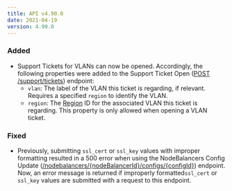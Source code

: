 ```yaml
---
title: API v4.90.0
date: 2021-04-19
version: 4.90.0
---
```


### Added

- Support Tickets for VLANs can now be opened. Accordingly, the following properties were added to the Support Ticket Open ([POST /support/tickets](https://www.linode.com/docs/api/support/#support-ticket-open)) endpoint:
    - `vlan`: The label of the VLAN this ticket is regarding, if relevant. Requires a specified `region` to identify the VLAN.
    - `region`: The [Region](https://www.linode.com/docs/api/regions/) ID for the associated VLAN this ticket is regarding. This property is only allowed when opening a VLAN ticket.

### Fixed

- Previously, submitting `ssl_cert` or `ssl_key` values with improper formatting resulted in a 500 error when using the NodeBalancers Config Update ([/nodebalancers/{nodeBalancerId}/configs/{configId}](https://www.linode.com/docs/api/nodebalancers/#config-update)) endpoint. Now, an error message is returned if improperly formatted`ssl_cert` or `ssl_key` values are submitted with a request to this endpoint.
